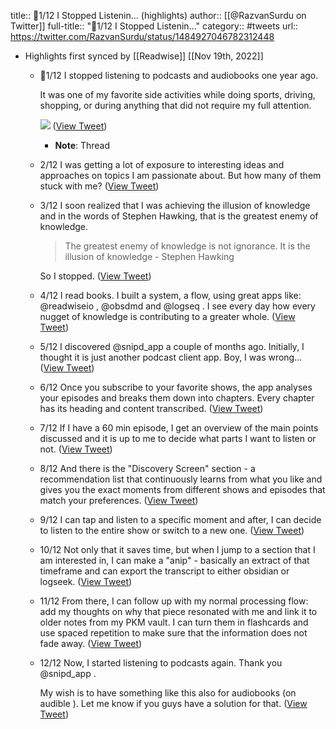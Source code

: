 title:: 🧵1/12 I Stopped Listenin... (highlights)
author:: [[@RazvanSurdu on Twitter]]
full-title:: "🧵1/12 I Stopped Listenin..."
category:: #tweets
url:: https://twitter.com/RazvanSurdu/status/1484927046782312448

- Highlights first synced by [[Readwise]] [[Nov 19th, 2022]]
	- 🧵1/12 I stopped listening to podcasts and audiobooks one year ago.
	  
	  It was one of my favorite side activities while doing sports, driving, shopping, or during anything that did not require my full attention. 
	  
	  ![](https://pbs.twimg.com/media/FJuFR1eUcAEgS0V.jpg) ([View Tweet](https://twitter.com/RazvanSurdu/status/1484927046782312448))
		- **Note**: Thread
	- 2/12 I was getting a lot of exposure to interesting ideas and approaches on topics I am passionate about. But how many of them stuck with me? ([View Tweet](https://twitter.com/RazvanSurdu/status/1484927049982566401))
	- 3/12 I soon realized that I was achieving the illusion of knowledge and in the words of Stephen Hawking, that is the greatest enemy of knowledge.
	  
	  > The greatest enemy of knowledge is not ignorance. It is the illusion of knowledge - Stephen Hawking
	  
	  So I stopped. ([View Tweet](https://twitter.com/RazvanSurdu/status/1484927053128355842))
	- 4/12 I read books. I built a system, a flow, using great apps like: @readwiseio , @obsdmd and @logseq . I see every day how every nugget of knowledge is contributing to a greater whole. ([View Tweet](https://twitter.com/RazvanSurdu/status/1484927055955333123))
	- 5/12 I discovered @snipd_app a couple of months ago. Initially, I thought it is just another podcast client app. Boy, I was wrong... ([View Tweet](https://twitter.com/RazvanSurdu/status/1484927058773897218))
	- 6/12 Once you subscribe to your favorite shows, the app analyses your episodes and breaks them down into chapters. Every chapter has its heading and content transcribed. ([View Tweet](https://twitter.com/RazvanSurdu/status/1484927061516902403))
	- 7/12 If I have a 60 min episode, I get an overview of the main points discussed and it is up to me to decide what parts I want to listen or not. ([View Tweet](https://twitter.com/RazvanSurdu/status/1484927064381607940))
	- 8/12 And there is the "Discovery Screen" section - a recommendation list that continuously learns from what you like and gives you the exact moments from different shows and episodes that match your preferences. ([View Tweet](https://twitter.com/RazvanSurdu/status/1484927067154051080))
	- 9/12 I can tap and listen to a specific moment and after, I can decide to listen to the entire show or switch to a new one. ([View Tweet](https://twitter.com/RazvanSurdu/status/1484927069960097796))
	- 10/12 Not only that it saves time, but when I jump to a section that I am interested in, I can make a "anip" - basically an extract of that timeframe and can export the transcript to either obsidian or logseek. ([View Tweet](https://twitter.com/RazvanSurdu/status/1484927072690577408))
	- 11/12 From there, I can follow up with my normal processing flow: add my thoughts on why that piece resonated with me and link it to older notes from my PKM vault. I can turn them in flashcards and use spaced repetition to make sure that the information does not fade away. ([View Tweet](https://twitter.com/RazvanSurdu/status/1484927075429457920))
	- 12/12 Now, I started listening to podcasts again. Thank you @snipd_app .
	  
	  My wish is to have something like this also for audiobooks (on audible ). Let me know if you guys have a solution for that. ([View Tweet](https://twitter.com/RazvanSurdu/status/1484927078235447299))